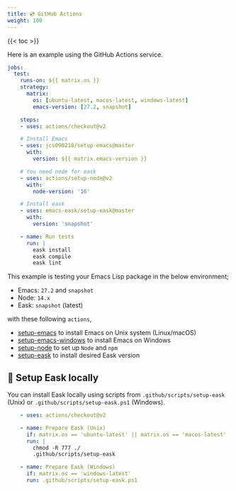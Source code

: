 ```yaml
---
title: 💿 GitHub Actions
weight: 100
---
```


{{< toc >}}

Here is an example using the GitHub Actions service.

```yml
jobs:
  test:
    runs-on: ${{ matrix.os }}
    strategy:
      matrix:
        os: [ubuntu-latest, macos-latest, windows-latest]
        emacs-version: [27.2, snapshot]

    steps:
    - uses: actions/checkout@v2

    # Install Emacs
    - uses: jcs090218/setup-emacs@master
      with:
        version: ${{ matrix.emacs-version }}

    # You need node for eask
    - uses: actions/setup-node@v2
      with:
        node-version: '16'

    # Install eask
    - uses: emacs-eask/setup-eask@master
      with:
        version: 'snapshot'

    - name: Run tests
      run: |
        eask install
        eask compile
        eask lint
```

This example is testing your Emacs Lisp package in the below environment;

* Emacs: `27.2` and `snapshot`
* Node: `14.x`
* Eask: `snapshot` (latest)

with these following `actions`,

* [setup-emacs](https://github.com/purcell/setup-emacs) to install Emacs on Unix system (Linux/macOS)
* [setup-emacs-windows](https://github.com/jcs090218/setup-emacs-windows) to install Emacs on Windows
* [setup-node](https://github.com/actions/setup-node) to set up `Node` and `npm`
* [setup-eask](https://github.com/emacs-eask/setup-eask) to install desired Eask version

## 💾 Setup Eask locally

You can install Eask locally using scripts from `.github/scripts/setup-eask` (Unix)
or `.github/scripts/setup-eask.ps1` (Windows).

```yml
    - uses: actions/checkout@v2

    - name: Prepare Eask (Unix)
      if: matrix.os == 'ubuntu-latest' || matrix.os == 'macos-latest'
      run: |
        chmod -R 777 ./
        .github/scripts/setup-eask

    - name: Prepare Eask (Windows)
      if: matrix.os == 'windows-latest'
      run: .github/scripts/setup-eask.ps1
```

